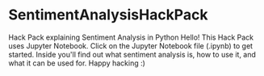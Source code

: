 # SentimentAnalysisHackPack
Hack Pack explaining Sentiment Analysis in Python
Hello! This Hack Pack uses Jupyter Notebook. Click on the Jupyter Notebook file (.ipynb) to get started. Inside you'll find out what sentiment analysis is, how to use it, and what it can be used for. Happy hacking :)
